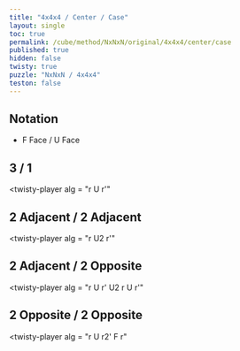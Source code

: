 ```yaml
---
title: "4x4x4 / Center / Case"
layout: single
toc: true
permalink: /cube/method/NxNxN/original/4x4x4/center/case
published: true
hidden: false
twisty: true
puzzle: "NxNxN / 4x4x4"
teston: false
---
```

<span
  id     = "cube"
  puzzle = "{{page.puzzle}}"
  teston = "{{page.teston}}"
  experimental-stickering   = "centers-only"
  experimental-setup-alg    = "f U R f'"
  experimental-setup-anchor = "end" >
</span>

<head>
  <base target="_blank">
</head>



## Notation

- F Face / U Face



## 3 / 1

<twisty-player
  alg = "r U r'"
></twisty-player>



## 2 Adjacent / 2 Adjacent

<twisty-player
  alg = "r U2 r'"
></twisty-player>



## 2 Adjacent / 2 Opposite

<twisty-player
  alg = "r U r' U2 r U r'"
></twisty-player>



## 2 Opposite / 2 Opposite

<twisty-player
  alg = "r U r2' F r"
></twisty-player>
